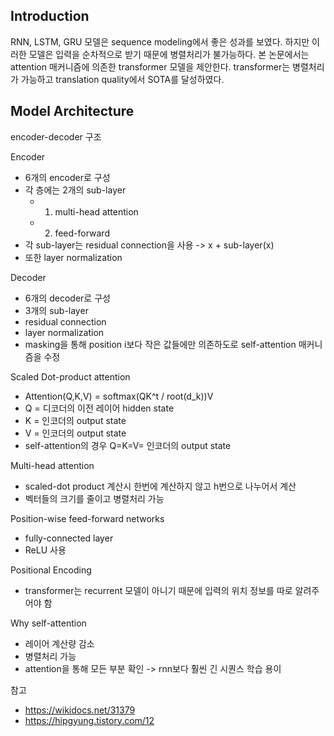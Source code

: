 ## Introduction

RNN, LSTM, GRU 모델은 sequence modeling에서 좋은 성과를 보였다.
하지만 이러한 모델은 입력을 순차적으로 받기 때문에 병렬처리가 불가능하다.
본 논문에서는 attention 매커니즘에 의존한 transformer 모델을 제안한다.
transformer는 병렬처리가 가능하고 translation quality에서 SOTA를 달성하였다. 

## Model Architecture

encoder-decoder 구조

Encoder
- 6개의 encoder로 구성
- 각 층에는 2개의 sub-layer
  - 1) multi-head attention
  - 2) feed-forward
- 각 sub-layer는 residual connection을 사용 -> x + sub-layer(x)
- 또한 layer normalization

Decoder
- 6개의 decoder로 구성
- 3개의 sub-layer
- residual connection
- layer normalization
- masking을 통해 position i보다 작은 값들에만 의존하도로 self-attention 매커니즘을 수정

Scaled Dot-product attention
- Attention(Q,K,V) = softmax(QK^t / root(d_k))V
- Q = 디코더의 이전 레이어 hidden state
- K = 인코더의 output state
- V = 인코더의 output state
- self-attention의 경우 Q=K=V= 인코더의 output state

Multi-head attention
- scaled-dot product 계산시 한번에 계산하지 않고 h번으로 나누어서 계산
- 벡터들의 크기를 줄이고 병렬처리 가능

Position-wise feed-forward networks
- fully-connected layer
- ReLU 사용

Positional Encoding
- transformer는 recurrent 모델이 아니기 때문에 입력의 위치 정보를 따로 알려주어야 함

Why self-attention
- 레이어 계산량 감소
- 병렬처리 가능
- attention을 통해 모든 부분 확인 -> rnn보다 훨씬 긴 시퀀스 학습 용이


참고
- https://wikidocs.net/31379
- https://hipgyung.tistory.com/12

